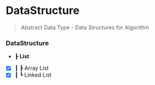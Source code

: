 # DataStructure
> Abstract Data Type - Data Structures for Algorithm
### DataStructure
- ┣ __List__
- [x] ┃ ┣ Array List  
- [x] ┃ ┗ Linked List

